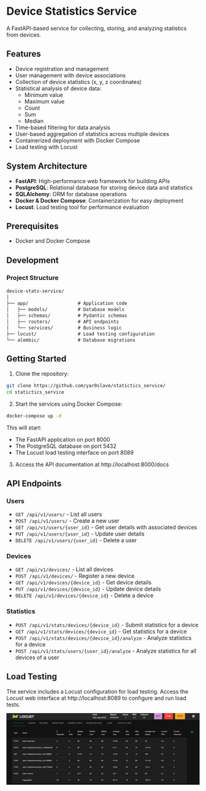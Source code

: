 # Device Statistics Service

A FastAPI-based service for collecting, storing, and analyzing statistics from devices.

## Features

- Device registration and management
- User management with device associations
- Collection of device statistics (x, y, z coordinates)
- Statistical analysis of device data:
  - Minimum value
  - Maximum value
  - Count
  - Sum
  - Median
- Time-based filtering for data analysis
- User-based aggregation of statistics across multiple devices
- Containerized deployment with Docker Compose
- Load testing with Locust

## System Architecture

- **FastAPI**: High-performance web framework for building APIs
- **PostgreSQL**: Relational database for storing device data and statistics
- **SQLAlchemy**: ORM for database operations
- **Docker & Docker Compose**: Containerization for easy deployment
- **Locust**: Load testing tool for performance evaluation

## Prerequisites

- Docker and Docker Compose

## Development

### Project Structure

```
device-stats-service/
│
├── app/                  # Application code
│   ├── models/           # Database models
│   ├── schemas/          # Pydantic schemas
│   ├── routers/          # API endpoints
│   └── services/         # Business logic
├── locust/               # Load testing configuration
└── alembic/              # Database migrations
```


## Getting Started

1. Clone the repository:

```bash
git clone https://github.com/yar0slave/statictics_service/
cd statictics_service
```

2. Start the services using Docker Compose:

```bash
docker-compose up -d
```

This will start:
- The FastAPI application on port 8000
- The PostgreSQL database on port 5432
- The Locust load testing interface on port 8089

3. Access the API documentation at http://localhost:8000/docs

## API Endpoints

### Users

- `GET /api/v1/users/` - List all users
- `POST /api/v1/users/` - Create a new user
- `GET /api/v1/users/{user_id}` - Get user details with associated devices
- `PUT /api/v1/users/{user_id}` - Update user details
- `DELETE /api/v1/users/{user_id}` - Delete a user

### Devices

- `GET /api/v1/devices/` - List all devices
- `POST /api/v1/devices/` - Register a new device
- `GET /api/v1/devices/{device_id}` - Get device details
- `PUT /api/v1/devices/{device_id}` - Update device details
- `DELETE /api/v1/devices/{device_id}` - Delete a device

### Statistics

- `POST /api/v1/stats/devices/{device_id}` - Submit statistics for a device
- `GET /api/v1/stats/devices/{device_id}` - Get statistics for a device
- `POST /api/v1/stats/devices/{device_id}/analyze` - Analyze statistics for a device
- `POST /api/v1/stats/users/{user_id}/analyze` - Analyze statistics for all devices of a user



## Load Testing

The service includes a Locust configuration for load testing. Access the Locust web interface at http://localhost:8089 to configure and run load tests.


![img.png](img.png)



